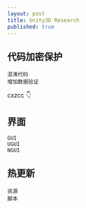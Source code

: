 ```yaml
---
layout: post
title: Unity3D Research
published: true
---
```


## 代码加密保护
    混淆代码
    增加数据验证
    
cxzcc :point_down:

## 界面
    GUI
    UGUI
    NGUI
    
## 热更新
    资源
    脚本
